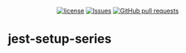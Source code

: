 <p align="center">
  <a href="https://github.com/mingyuchoo/jest-setup-series/blob/main/LICENSE"><img alt="license" src="https://img.shields.io/github/license/mingyuchoo/jest-setup-series"/></a>
  <a href="https://github.com/mingyuchoo/jest-setup-series/issues"><img alt="Issues" src="https://img.shields.io/github/issues/mingyuchoo/jest-setup-series?color=appveyor" /></a>
  <a href="https://github.com/mingyuchoo/jest-setup-series/pulls"><img alt="GitHub pull requests" src="https://img.shields.io/github/issues-pr/mingyuchoo/jest-setup-series?color=appveyor" /></a>
</p>

# jest-setup-series